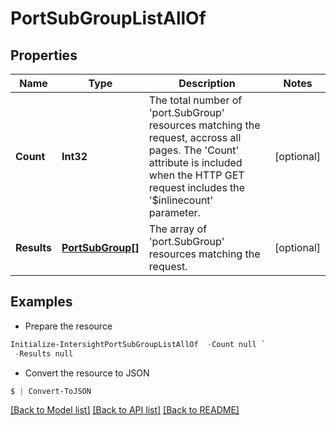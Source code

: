 # PortSubGroupListAllOf
## Properties

Name | Type | Description | Notes
------------ | ------------- | ------------- | -------------
**Count** | **Int32** | The total number of &#39;port.SubGroup&#39; resources matching the request, accross all pages. The &#39;Count&#39; attribute is included when the HTTP GET request includes the &#39;$inlinecount&#39; parameter. | [optional] 
**Results** | [**PortSubGroup[]**](PortSubGroup.md) | The array of &#39;port.SubGroup&#39; resources matching the request. | [optional] 

## Examples

- Prepare the resource
```powershell
Initialize-IntersightPortSubGroupListAllOf  -Count null `
 -Results null
```

- Convert the resource to JSON
```powershell
$ | Convert-ToJSON
```

[[Back to Model list]](../README.md#documentation-for-models) [[Back to API list]](../README.md#documentation-for-api-endpoints) [[Back to README]](../README.md)


